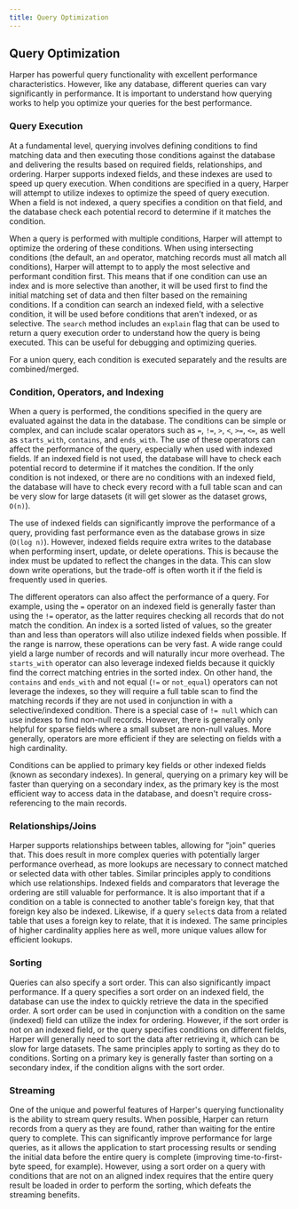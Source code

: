 ```yaml
---
title: Query Optimization
---
```


## Query Optimization

Harper has powerful query functionality with excellent performance characteristics. However, like any database, different queries can vary significantly in performance. It is important to understand how querying works to help you optimize your queries for the best performance.

### Query Execution

At a fundamental level, querying involves defining conditions to find matching data and then executing those conditions against the database and delivering the results based on required fields, relationships, and ordering. Harper supports indexed fields, and these indexes are used to speed up query execution. When conditions are specified in a query, Harper will attempt to utilize indexes to optimize the speed of query execution. When a field is not indexed, a query specifies a condition on that field, and the database check each potential record to determine if it matches the condition.

When a query is performed with multiple conditions, Harper will attempt to optimize the ordering of these conditions. When using intersecting conditions (the default, an `and` operator, matching records must all match all conditions), Harper will attempt to to apply the most selective and performant condition first. This means that if one condition can use an index and is more selective than another, it will be used first to find the initial matching set of data and then filter based on the remaining conditions. If a condition can search an indexed field, with a selective condition, it will be used before conditions that aren't indexed, or as selective. The `search` method includes an `explain` flag that can be used to return a query execution order to understand how the query is being executed. This can be useful for debugging and optimizing queries.

For a union query, each condition is executed separately and the results are combined/merged.

### Condition, Operators, and Indexing

When a query is performed, the conditions specified in the query are evaluated against the data in the database. The conditions can be simple or complex, and can include scalar operators such as `=`, `!=`, `>`, `<`, `>=`, `<=`, as well as `starts_with`, `contains`, and `ends_with`. The use of these operators can affect the performance of the query, especially when used with indexed fields. If an indexed field is not used, the database will have to check each potential record to determine if it matches the condition. If the only condition is not indexed, or there are no conditions with an indexed field, the database will have to check every record with a full table scan and can be very slow for large datasets (it will get slower as the dataset grows, `O(n)`).

The use of indexed fields can significantly improve the performance of a query, providing fast performance even as the database grows in size (`O(log n)`). However, indexed fields require extra writes to the database when performing insert, update, or delete operations. This is because the index must be updated to reflect the changes in the data. This can slow down write operations, but the trade-off is often worth it if the field is frequently used in queries.

The different operators can also affect the performance of a query. For example, using the `=` operator on an indexed field is generally faster than using the `!=` operator, as the latter requires checking all records that do not match the condition. An index is a sorted listed of values, so the greater than and less than operators will also utilize indexed fields when possible. If the range is narrow, these operations can be very fast. A wide range could yield a large number of records and will naturally incur more overhead. The `starts_with` operator can also leverage indexed fields because it quickly find the correct matching entries in the sorted index. On other hand, the `contains` and `ends_with` and not equal (`!=` or `not_equal`) operators can not leverage the indexes, so they will require a full table scan to find the matching records if they are not used in conjunction in with a selective/indexed condition. There is a special case of `!= null` which can use indexes to find non-null records. However, there is generally only helpful for sparse fields where a small subset are non-null values. More generally, operators are more efficient if they are selecting on fields with a high cardinality.

Conditions can be applied to primary key fields or other indexed fields (known as secondary indexes). In general, querying on a primary key will be faster than querying on a secondary index, as the primary key is the most efficient way to access data in the database, and doesn't require cross-referencing to the main records.

### Relationships/Joins

Harper supports relationships between tables, allowing for "join" queries that. This does result in more complex queries with potentially larger performance overhead, as more lookups are necessary to connect matched or selected data with other tables. Similar principles apply to conditions which use relationships. Indexed fields and comparators that leverage the ordering are still valuable for performance. It is also important that if a condition on a table is connected to another table's foreign key, that that foreign key also be indexed. Likewise, if a query `select`s data from a related table that uses a foreign key to relate, that it is indexed. The same principles of higher cardinality applies here as well, more unique values allow for efficient lookups.


### Sorting
Queries can also specify a sort order. This can also significantly impact performance. If a query specifies a sort order on an indexed field, the database can use the index to quickly retrieve the data in the specified order. A sort order can be used in conjunction with a condition on the same (indexed) field can utilize the index for ordering. However, if the sort order is not on an indexed field, or the query specifies conditions on different fields, Harper will generally need to sort the data after retrieving it, which can be slow for large datasets. The same principles apply to sorting as they do to conditions. Sorting on a primary key is generally faster than sorting on a secondary index, if the condition aligns with the sort order.

### Streaming

One of the unique and powerful features of Harper's querying functionality is the ability to stream query results. When possible, Harper can return records from a query as they are found, rather than waiting for the entire query to complete. This can significantly improve performance for large queries, as it allows the application to start processing results or sending the initial data before the entire query is complete (improving time-to-first-byte speed, for example). However, using a sort order on a query with conditions that are not on an aligned index requires that the entire query result be loaded in order to perform the sorting, which defeats the streaming benefits.